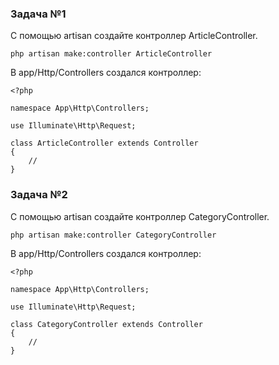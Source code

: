 ### Задача №1

С помощью artisan создайте контроллер ArticleController.

    php artisan make:controller ArticleController

В app/Http/Controllers создался контроллер:

    <?php
    
    namespace App\Http\Controllers;
    
    use Illuminate\Http\Request;
    
    class ArticleController extends Controller
    {
        //
    }

### Задача №2

С помощью artisan создайте контроллер CategoryController.

    php artisan make:controller CategoryController

В app/Http/Controllers создался контроллер:

    <?php
    
    namespace App\Http\Controllers;
    
    use Illuminate\Http\Request;
    
    class CategoryController extends Controller
    {
        //
    }
